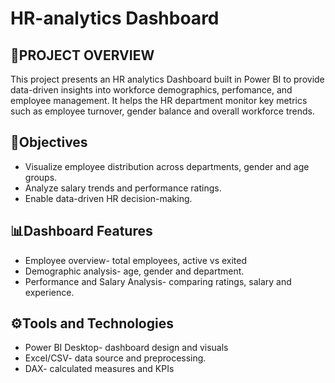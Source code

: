 # HR-analytics Dashboard

## 📑PROJECT OVERVIEW
This project presents an HR analytics Dashboard built in Power BI to provide data-driven insights into workforce demographics,
perfomance, and employee management.
It helps the HR department monitor key metrics such as employee turnover, gender balance and overall workforce trends.


## 🎯Objectives
- Visualize employee distribution across departments, gender and age groups.
- Analyze salary trends and performance ratings.
- Enable data-driven HR decision-making.


## 📊Dashboard Features
- Employee overview- total employees, active vs exited
- Demographic analysis- age, gender and department.
- Performance and Salary Analysis- comparing ratings, salary and experience.


## ⚙️Tools and Technologies
- Power BI Desktop- dashboard design and visuals
- Excel/CSV- data source and preprocessing.
- DAX- calculated measures and KPIs
